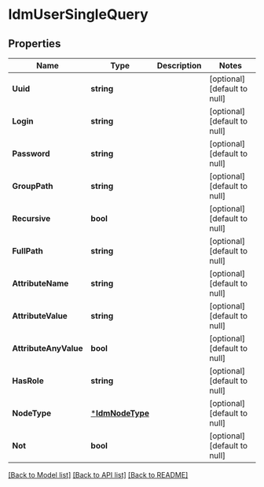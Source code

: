 # IdmUserSingleQuery

## Properties
Name | Type | Description | Notes
------------ | ------------- | ------------- | -------------
**Uuid** | **string** |  | [optional] [default to null]
**Login** | **string** |  | [optional] [default to null]
**Password** | **string** |  | [optional] [default to null]
**GroupPath** | **string** |  | [optional] [default to null]
**Recursive** | **bool** |  | [optional] [default to null]
**FullPath** | **string** |  | [optional] [default to null]
**AttributeName** | **string** |  | [optional] [default to null]
**AttributeValue** | **string** |  | [optional] [default to null]
**AttributeAnyValue** | **bool** |  | [optional] [default to null]
**HasRole** | **string** |  | [optional] [default to null]
**NodeType** | [***IdmNodeType**](idmNodeType.md) |  | [optional] [default to null]
**Not** | **bool** |  | [optional] [default to null]

[[Back to Model list]](../../README.md#documentation-for-models) [[Back to API list]](../../README.md#documentation-for-api-endpoints) [[Back to README]](../../README.md)


